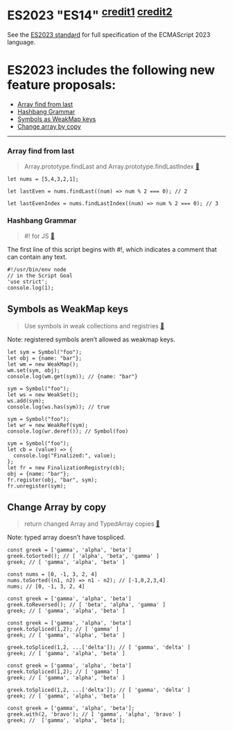 # ES2023 "ES14" <sup><span>[credit1](https://v8.dev/features/tags/es2023)</span> <span>[credit2](https://h3manth.com/ES2023/)</span></sup>

See the [ES2023 standard](https://tc39.es/ecma262/2023/) for full specification of the ECMAScript 2023 language.

ES2023 includes the following new feature proposals:
================

* [Array find from last](#array-find-from-last)
* [Hashbang Grammar](#hashbang-grammar)
* [Symbols as WeakMap keys](#symbols-as-weakmap-keys)
* [Change array by copy](#change-array-by-copy)
---

### [](#array-find-from-last)Array find from last

> Array.prototype.findLast and Array.prototype.findLastIndex [📕](https://github.com/tc39/proposal-array-find-from-last)

    let nums = [5,4,3,2,1];
    
    let lastEven = nums.findLast((num) => num % 2 === 0); // 2
    
    let lastEvenIndex = nums.findLastIndex((num) => num % 2 === 0); // 3

### [](#hashbang-grammar)Hashbang Grammar

> #! for JS [📕](https://github.com/tc39/proposal-hashbang)

The first line of this script begins with #!, which indicates a comment that can contain any text.

    #!/usr/bin/env node
    // in the Script Goal
    'use strict';
    console.log(1);

[](#symbols-as-weakmap-keys)Symbols as WeakMap keys
---------------------------------------------------

> Use symbols in weak collections and registries [📕](https://github.com/tc39/proposal-symbols-as-weakmap-keys)

Note: registered symbols aren’t allowed as weakmap keys.

    let sym = Symbol("foo");
    let obj = {name: "bar"};
    let wm = new WeakMap();
    wm.set(sym, obj);
    console.log(wm.get(sym)); // {name: "bar"}

    sym = Symbol("foo");
    let ws = new WeakSet();
    ws.add(sym);
    console.log(ws.has(sym)); // true

    sym = Symbol("foo");
    let wr = new WeakRef(sym);
    console.log(wr.deref()); // Symbol(foo)

    sym = Symbol("foo");
    let cb = (value) => {
      console.log("Finalized:", value);
    };
    let fr = new FinalizationRegistry(cb);
    obj = {name: "bar"};
    fr.register(obj, "bar", sym);
    fr.unregister(sym);

[](#change-array-by-copy)Change Array by copy
---------------------------------------------

> return changed Array and TypedArray copies [📕](https://github.com/tc39/proposal-change-array-by-copy)

Note: typed array doesn’t have tospliced.

    const greek = ['gamma', 'alpha', 'beta']
    greek.toSorted(); // [ 'alpha', 'beta', 'gamma' ]
    greek; // [ 'gamma', 'alpha', 'beta' ]
    
    const nums = [0, -1, 3, 2, 4]
    nums.toSorted((n1, n2) => n1 - n2); // [-1,0,2,3,4]
    nums; // [0, -1, 3, 2, 4]

    const greek = ['gamma', 'alpha', 'beta']
    greek.toReversed(); // [ 'beta', 'alpha', 'gamma' ]
    greek; // [ 'gamma', 'alpha', 'beta' ]

    const greek = ['gamma', 'alpha', 'beta']
    greek.toSpliced(1,2); // [ 'gamma' ]
    greek; // [ 'gamma', 'alpha', 'beta' ]
    
    greek.toSpliced(1,2, ...['delta']); // [ 'gamma', 'delta' ]
    greek; // [ 'gamma', 'alpha', 'beta' ]

    const greek = ['gamma', 'alpha', 'beta']
    greek.toSpliced(1,2); // [ 'gamma' ]
    greek; // [ 'gamma', 'alpha', 'beta' ]
    
    greek.toSpliced(1,2, ...['delta']); // [ 'gamma', 'delta' ]
    greek; // [ 'gamma', 'alpha', 'beta' ]

    const greek = ['gamma', 'alpha', 'beta'];
    greek.with(2, 'bravo'); // [ 'gamma', 'alpha', 'bravo' ]
    greek; //  ['gamma', 'alpha', 'beta'];
